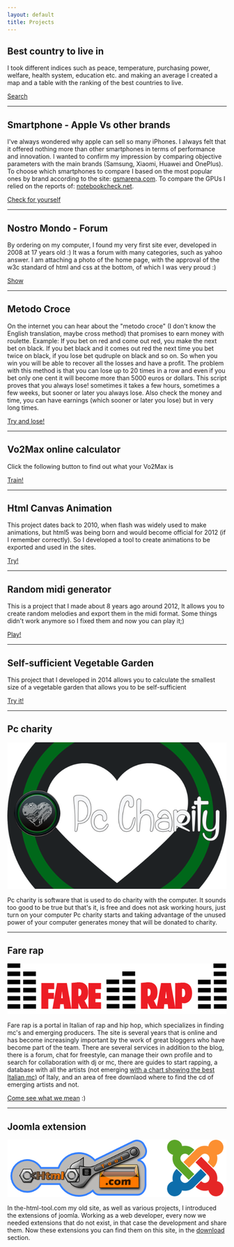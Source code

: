 ```yaml
---
layout: default
title: Projects
---
```

## Best country to live in
I took different indices such as peace, temperature, purchasing power, welfare, health system, education etc. and making an average I created a map and a table with the ranking of the best countries to live.

<a href="/projects/best-country" class="btn btn-primary btn-xl">Search</a>

---

## Smartphone - Apple Vs other brands
I've always wondered why apple can sell so many iPhones. I always felt that it offered nothing more than other smartphones in terms of performance and innovation. I wanted to confirm my impression by comparing objective parameters with the main brands (Samsung, Xiaomi, Huawei and OnePlus). To choose which smartphones to compare I based on the most popular ones by brand according to the site: <a href="https://www.gsmarena.com/" target="_blank">gsmarena.com</a>.
To compare the GPUs I relied on the reports of: <a href="https://www.notebookcheck.net/" target="_blank">notebookcheck.net</a>.

<a href="/projects/apple" class="btn btn-primary btn-xl">Check for yourself</a>

---

## Nostro Mondo - Forum
By ordering on my computer, I found my very first site ever, developed in 2008 at 17 years old :) It was a forum with many categories, such as yahoo answer. I am attaching a photo of the home page, with the approval of the w3c standard of html and css at the bottom, of which I was very proud :)

<a href="/projects/nostro-mondo" class="btn btn-primary btn-xl">Show</a>

---

## Metodo Croce
On the internet you can hear about the "metodo croce" (I don't know the English translation, maybe cross method) that promises to earn money with roulette.
Example:
If you bet on red and come out red, you make the next bet on black.
If you bet black and it comes out red the next time you bet twice on black, if you lose bet qudruple on black and so on.
So when you win you will be able to recover all the losses and have a profit.
The problem with this method is that you can lose up to 20 times in a row and even if you bet only one cent it will become more than 5000 euros or dollars.
This script proves that you always lose! sometimes it takes a few hours, sometimes a few weeks, but sooner or later you always lose.
Also check the money and time, you can have earnings (which sooner or later you lose) but in very long times.

<a href="/projects/metodo_croce" class="btn btn-primary btn-xl">Try and lose!</a>

---

## Vo2Max online calculator
Click the following button to find out what your Vo2Max is

<a href="/projects/vo2max" class="btn btn-primary btn-xl">Train!</a>

---

## Html Canvas Animation
This project dates back to 2010, when flash was widely used to make animations, but html5 was being born and would become official for 2012 (if I remember correctly). So I developed a tool to create animations to be exported and used in the sites.

<a href="/projects/html-canvas-animation" class="btn btn-primary btn-xl">Try!</a>

---

## Random midi generator
This is a project that I made about 8 years ago around 2012, It allows you to create random melodies and export them in the midi format. Some things didn't work anymore so I fixed them and now you can play it;)

<a href="/projects/random_midi_generator" class="btn btn-primary btn-xl">Play!</a>

---

## Self-sufficient Vegetable Garden
This project that I developed in 2014 allows you to calculate the smallest size of a vegetable garden that allows you to be self-sufficient

<a href="/projects/vegetable_garden" class="btn btn-primary btn-xl">Try it!</a>

---

## Pc charity
![Logo pc charity](/img/charity.png)

Pc charity is software that is used to do charity with the computer.
It sounds too good to be true but that's it, is free and does not ask working hours, just turn on your computer Pc charity starts and taking advantage of the unused power of your computer generates money that will be donated to charity.

---

## Fare rap
![Logo fare rap](/img/farerap.png)

Fare rap is a portal in Italian of rap and hip hop, which specializes in finding mc's and emerging producers.
The site is several years that is online and has become increasingly important by the work of great bloggers who have become part of the team.
There are several services in addition to the blog, there is a forum, chat for freestyle, can manage their own profile and to search for collaboration with dj or mc, there are guides to start rapping, a database with all the artists (not emerging <a href="https://fare-rap.it/index.php/rap-database" target="_blank">with a chart showing the best Italian mc</a>) of Italy, and an area of free downlaod where to find the cd of emerging artists and not.

<a href="http://fare-rap.it" target="_blank">Come see what we mean</a> :)

---

## Joomla extension
![Logo html tool](/img/logo_html_tool.png)

In the-html-tool.com my old site, as well as various projects, I introduced the extensions of joomla.
Working as a web developer, every now we needed extensions that do not exist, in that case the development and share them.
Now these extensions you can find them on this site, in the [download](/download) section.

